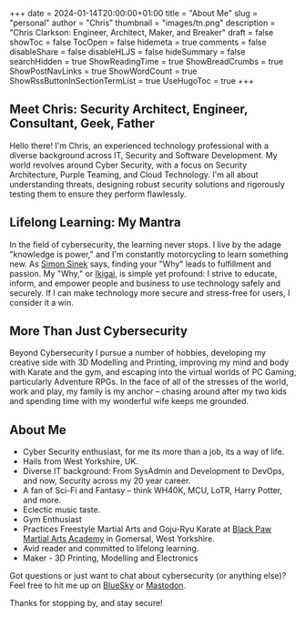 +++
date = 2024-01-14T20:00:00+01:00
title = "About Me"
slug = "personal"
author = "Chris"
thumbnail = "images/tn.png"
description = "Chris Clarkson: Engineer, Architect, Maker, and Breaker"
draft = false
showToc = false
TocOpen = false
hidemeta = true
comments = false
disableShare = false
disableHLJS = false
hideSummary = false
searchHidden = true
ShowReadingTime = true
ShowBreadCrumbs = true
ShowPostNavLinks = true
ShowWordCount = true
ShowRssButtonInSectionTermList = true
UseHugoToc = true
+++

## Meet Chris: Security Architect, Engineer, Consultant, Geek, Father

Hello there! I'm Chris, an experienced technology professional with a diverse background across IT, Security and Software Development. My world revolves around
Cyber Security, with a focus on Security Architecture, Purple Teaming, and Cloud Technology. I'm all about understanding threats, designing robust security solutions and rigorously testing them to ensure they perform flawlessly.

## Lifelong Learning: My Mantra

In the field of cybersecurity, the learning never stops. I live by the adage "knowledge is power," and I'm
constantly motorcycling to learn something new. As [Simon Sinek](https://www.simonsinek.com/) says, finding your "Why"
leads to fulfillment and passion. My "Why," or [Ikigai](https://en.wikipedia.org/wiki/Ikigai), is simple yet profound:
I strive to educate, inform, and empower people and business to use technology safely and securely. If I can make technology more secure and
stress-free for users, I consider it a win.

## More Than Just Cybersecurity

Beyond Cybersecurity I pursue a number of hobbies, developing my creative side with 3D Modelling and Printing, improving my mind and body with Karate and the gym, and escaping into the virtual worlds of PC Gaming, particularly Adventure RPGs.
In the face of all of the stresses of the world, work and play, my family is my anchor – chasing around after my two kids and spending time with my wonderful wife keeps me grounded.

## About Me

* Cyber Security enthusiast, for me its more than a job, its a way of life.
* Hails from West Yorkshire, UK.
* Diverse IT background: From SysAdmin and Development to DevOps, and now, Security across my 20 year career.
* A fan of Sci-Fi and Fantasy – think WH40K, MCU, LoTR, Harry Potter, and more.
* Eclectic music taste.
* Gym Enthusiast
* Practices Freestyle Martial Arts and Goju-Ryu Karate at [Black Paw Martial Arts Academy](https://www.blackpawmartialarts.com/) in Gomersal, West Yorkshire.
* Avid reader and committed to lifelong learning.
* Maker - 3D Printing, Modelling and Electronics

Got questions or just want to chat about cybersecurity (or anything else)? Feel free to hit me up on [BlueSky](https://bsky.app/profile/clarksoncj.bsky.social) or [Mastodon](https://infosec.exchange/deck/@ClarksonCJ).

Thanks for stopping by, and stay secure!
